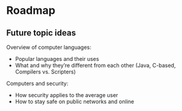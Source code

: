 # Roadmap

## Future topic ideas

Overview of computer languages:
- Popular languages and their uses
- What and why they’re different from each other (Java, C-based, Compilers vs. Scripters)

Computers and security:
- How security applies to the average user
- How to stay safe on public networks and online
